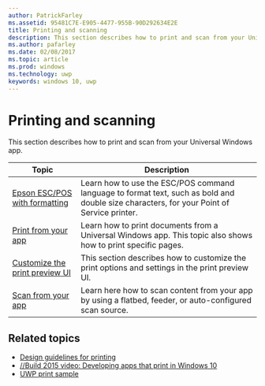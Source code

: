 ```yaml
---
author: PatrickFarley
ms.assetid: 95481C7E-E905-4477-955B-90D292634E2E
title: Printing and scanning
description: This section describes how to print and scan from your Universal Windows app.
ms.author: pafarley
ms.date: 02/08/2017
ms.topic: article
ms.prod: windows
ms.technology: uwp
keywords: windows 10, uwp
---
```

# Printing and scanning


This section describes how to print and scan from your Universal Windows app.

| Topic | Description | 
|-------|-------------|
| [Epson ESC/POS with formatting](epson-esc-pos-with-formatting.md) | Learn how to use the ESC/POS command language to format text, such as bold and double size characters, for your Point of Service printer. |
| [Print from your app](print-from-your-app.md) | Learn how to print documents from a Universal Windows app. This topic also shows how to print specific pages. |
| [Customize the print preview UI](customize-the-print-preview-ui.md) | This section describes how to customize the print options and settings in the print preview UI. |
| [Scan from your app](scan-from-your-app.md) | Learn here how to scan content from your app by using a flatbed, feeder, or auto-configured scan source.|

## Related topics

* [Design guidelines for printing](https://msdn.microsoft.com/library/windows/apps/Hh868178)
* [//Build 2015 video: Developing apps that print in Windows 10](https://channel9.msdn.com/Events/Build/2015/2-94)
* [UWP print sample](http://go.microsoft.com/fwlink/p/?LinkId=619984)
 


